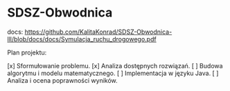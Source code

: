 # SDSZ-Obwodnica


docs: https://github.com/KalitaKonrad/SDSZ-Obwodnica-lll/blob/docs/docs/Symulacja_ruchu_drogowego.pdf

Plan projektu:

[x] Sformułowanie problemu. 
[x] Analiza dostępnych rozwiązań.
[ ] Budowa algorytmu i modelu matematycznego. 
[ ] Implementacja w języku Java.
[ ] Analiza i ocena poprawności wyników.
